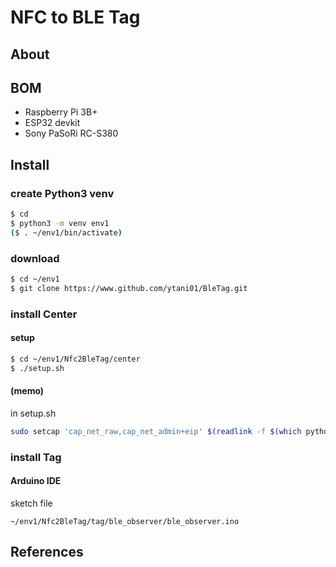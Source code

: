 # NFC to BLE Tag

## About


## BOM

* Raspberry Pi 3B+
* ESP32 devkit
* Sony PaSoRi RC-S380


## Install

### create Python3 venv
```bash
$ cd
$ python3 -m venv env1
($ . ~/env1/bin/activate)
```

### download
```bash
$ cd ~/env1
$ git clone https://www.github.com/ytani01/BleTag.git
```

### install Center

#### setup
```bash
$ cd ~/env1/Nfc2BleTag/center
$ ./setup.sh
```

#### (memo)
in setup.sh
``` bash
sudo setcap 'cap_net_raw,cap_net_admin+eip' $(readlink -f $(which python3))
```

### install Tag

#### Arduino IDE

sketch file
```
~/env1/Nfc2BleTag/tag/ble_observer/ble_observer.ino
```

## References

